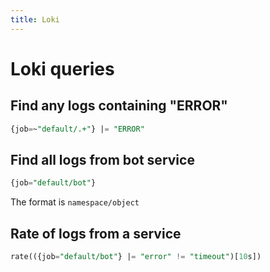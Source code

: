 ```yaml
---
title: Loki
---
```


# Loki queries

## Find any logs containing "ERROR"

```sql
{job=~"default/.+"} |= "ERROR"
```

## Find all logs from bot service

```sql
{job="default/bot"}
```

The format is `namespace/object`

## Rate of logs from a service

```sql
rate(({job="default/bot"} |= "error" != "timeout")[10s])
```
